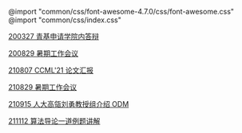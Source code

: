 @import "common/css/font-awesome-4.7.0/css/font-awesome.css"
@import "common/css/index.css"

[200327 青基申请学院内答辩](200327-fund-application/200327-fund-application.html)

[200829 暑期工作会议](200829-annual/200829-annual.html)

[210807 CCML'21 论文汇报](210807-ccml376/210807-ccml376.html)

[210829 暑期工作会议](210829-annual/210829-annual.html)

[210915 人大高瓴刘勇教授组介绍 ODM](210915-odm-intro/210915-odm-intro.html)

[211112 算法导论一道例题讲解](211112-alg/211112-alg.html)
